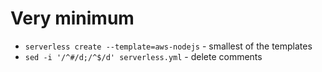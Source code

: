 # Very minimum

- `serverless create --template=aws-nodejs` - smallest of the templates
- `sed -i '/^#/d;/^$/d' serverless.yml` - delete comments
